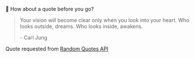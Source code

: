 📣 How about a quote before you go?

> Your vision will become clear only when you look into your heart. Who looks outside, dreams. Who looks inside, awakens.
>
> <p>- Carl Jung</p>

Quote requested from [Random Quotes API](https://github.com/lukePeavey/quotable)
